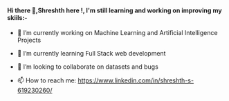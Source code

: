 #### Hi there 👋,Shreshth here !, I'm still learning and working on improving my skiils:-


<!--**shreshth3142857/shreshth3142857** is a ✨ _special_ ✨ repository because its `README.md` (this file) appears on your GitHub profile.-->


- 🔭 I’m currently working on Machine Learning and Artificial Intelligence Projects
  
- 🌱 I’m currently learning Full Stack web development
  
- 👯 I’m looking to collaborate on datasets and bugs
   
- 📫 How to reach me: https://www.linkedin.com/in/shreshth-s-619230260/


  


